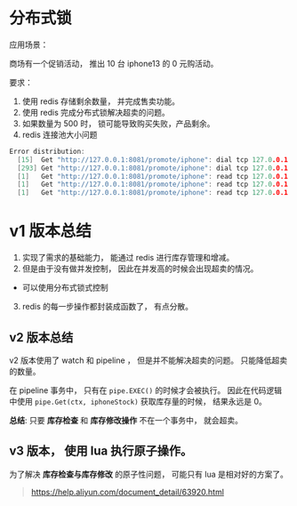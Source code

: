 # 分布式锁

应用场景：

商场有一个促销活动， 推出 10 台 iphone13 的 0 元购活动。

要求：
1. 使用 redis 存储剩余数量， 并完成售卖功能。
2. 使用 redis 完成分布式锁解决超卖的问题。
3. 如果数量为 500 时， 锁可能导致购买失败，产品剩余。
4. redis 连接池大小问题

```go
Error distribution:
  [15]	Get "http://127.0.0.1:8081/promote/iphone": dial tcp 127.0.0.1:8081: connect: connection reset by peer
  [293]	Get "http://127.0.0.1:8081/promote/iphone": dial tcp 127.0.0.1:8081: socket: too many open files
  [1]	Get "http://127.0.0.1:8081/promote/iphone": read tcp 127.0.0.1:59348->127.0.0.1:8081: read: connection reset by peer
  [1]	Get "http://127.0.0.1:8081/promote/iphone": read tcp 127.0.0.1:59349->127.0.0.1:8081: read: connection reset by peer
  [1]	Get "http://127.0.0.1:8081/promote/iphone": read tcp 127.0.0.1:59350->127.0.0.1:8081: read: connection reset by peer
  ```

# v1 版本总结

1. 实现了需求的基础能力， 能通过 redis 进行库存管理和增减。 
2. 但是由于没有做并发控制， 因此在并发高的时候会出现超卖的情况。
  + 可以使用分布式锁式控制

3. redis 的每一步操作都封装成函数了， 有点分散。



## v2 版本总结

v2 版本使用了 watch 和 pipeline ， 但是并不能解决超卖的问题。 只能降低超卖的数量。

在 pipeline 事务中， 只有在 `pipe.EXEC()` 的时候才会被执行。
因此在代码逻辑中使用 `pipe.Get(ctx, iphoneStock)` 获取库存量的时候， 结果永远是 0。 

**总结**:  只要 **库存检查** 和 **库存修改操作** 不在一个事务中， 就会超卖。



## v3 版本， 使用 lua 执行原子操作。

为了解决 **库存检查与库存修改** 的原子性问题， 可能只有 lua 是相对好的方案了。

> https://help.aliyun.com/document_detail/63920.html



